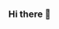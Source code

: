 ### Hi there 👋

<!--
**Evas1mommy/Evas1mommy** is a ✨ _special_ ✨ repository because its `README.md` (this file) appears on your GitHub profile.

Here are some ideas to get you started:

- 🔭 I’m currently working on ...my life and getting my daughter back
I had saved 1400 dollars to get a vehicle but somebody stole
My wallet about three weeks ago and it sucks because I was
Supposed to get a car with that money now I'm just set
Back so far like it took a lot to save that and I worked very 
Hard to save that and get a vehicle now I don't know what to do
And am very upset depressed I don't know what to do any
Help or donations would be appreciated.i hope that things can get 
Better for me my daughter birthday is aug. 11 and probably won't be able to get her anything due 
To my setback. 
- 🌱 I’m currently learning ...how to use this website and hopefully I can learn
A few new things with spending time on the website either way I just
Want to change my life out with the old in with the new
As for a vehicle I'm praying Jehovah comes into my life and showers me 
With a blessing maybe a car I would love that I'm not begging or trying to bother
Anyone I come in peace. I struggle with a couple personal problems today
To even get out or talk to anyone I'm trying to learn to get
Back out there and start living.
- 👯 I’m looking to collaborate on ... anything anyone has for
Me on this site as long as I can learn and or teach you possibly. I'm smart 
Love learning and can spare some time to help or expand my knowledge
With anything nothing crazy .
- 🤔 I’m looking for help with ... getting a vehicle or donations for a vehicle
As I mentioned earlier my wallet was taken by an inconsiderate individual
I think every day and pray for those with cold hearts
Like that because I really needed that money and I would never
Do that to anyone no body knows how hard a person works or what it takes sometimes
It's sad. I know there's good out there somewhere.
- 💬 Ask me about ... anything nothing sexual unless it's 
An Emergency on something to do with life or death seriously only grown 
Questions no nonsense I hope I'm doing this right anyways
- 📫 How to reach me: ...my email radical1love13@yahoo.com
- 😄 Pronouns: ...what are pronouns 
- ⚡ Fun fact: ...I want to love my life and my daughter is my priority so any positive
Feedback is great any comments and advice is okay too.iam 30 my birthday is in July 26
Better days to come starting NOW. teach me something I want to
Travel I never been anywhere. I have little friend maybe two count.i live in CALIFORNIA SAN MARCOS I LIKE TO
BE CALLED MONA I WANT TO MODEL AND I NEED A SUGAR DADDY SHOW ME
THE MONEY 🤑💰 SOMEONE SOMEBODY ANYTHING ASAP LIFE IS SHORT 
NO TIME TO WAIST I AM LOVING FUN AND NEED TO GET OUT WHERE
ARE MY GOOD PEEPS. NO CREEPS TY
-->

